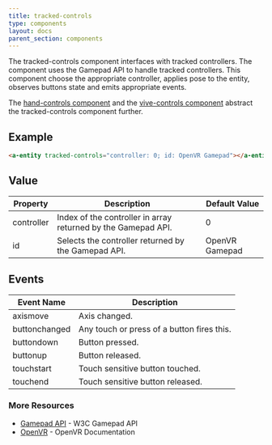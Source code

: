 ```yaml
---
title: tracked-controls
type: components
layout: docs
parent_section: components
---
```


[handcontrols]: ./hand-controls.md
[vivecontrols]: ./vive-controls.md

The tracked-controls component interfaces with tracked controllers. The component uses
the Gamepad API to handle tracked controllers. This component choose the
appropriate controller, applies pose to the entity, observes buttons state and
emits appropriate events.

The [hand-controls component][handcontrols] and the [vive-controls
component][vivecontrols] abstract the tracked-controls component further.

## Example

```html
<a-entity tracked-controls="controller: 0; id: OpenVR Gamepad"></a-entity>
```

## Value

| Property    | Description                                                    | Default Value    |
|-------------|----------------------------------------------------------------|------------------|
| controller  | Index of the controller in array returned by the Gamepad API.  | 0                |
| id          | Selects the controller returned by the Gamepad API.            | OpenVR Gamepad   |

## Events

| Event Name     | Description                                |
|----------------|--------------------------------------------|
| axismove       | Axis changed.                              |
| buttonchanged  | Any touch or press of a button fires this. |
| buttondown     | Button pressed.                            |
| buttonup       | Button released.                           |
| touchstart     | Touch sensitive button touched.            |
| touchend       | Touch sensitive button released.           |

### More Resources

[gamepadAPI]: https://developer.mozilla.org/en-US/docs/Web/API/Gamepad_API
[openVR]: https://github.com/ValveSoftware/openvr/wiki/API-Documentation

- [Gamepad API][gamepadAPI] - W3C Gamepad API
- [OpenVR][openVR] - OpenVR Documentation
